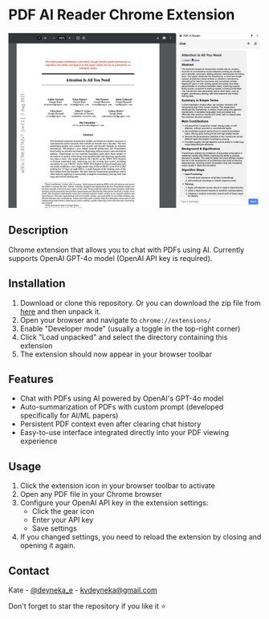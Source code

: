 # PDF AI Reader Chrome Extension

<p align="center">
  <img src="icons/pdf_extension.jpg" alt="PDF AI Reader Logo">
</p>

## Description
Chrome extension that allows you to chat with PDFs using AI. Currently supports OpenAI GPT-4o model (OpenAI API key is required).

## Installation

1. Download or clone this repository. Or you can download the zip file from [here](https://drive.google.com/file/d/1kgajVss5kmyvFrumF_9S8YJhYNdTPN5B/view?usp=sharing) and then unpack it.
2. Open your browser and navigate to `chrome://extensions/`
3. Enable "Developer mode" (usually a toggle in the top-right corner)
4. Click "Load unpacked" and select the directory containing this extension
5. The extension should now appear in your browser toolbar

## Features
- Chat with PDFs using AI powered by OpenAI's GPT-4o model
- Auto-summarization of PDFs with custom prompt (developed specifically for AI/ML papers)
- Persistent PDF context even after clearing chat history
- Easy-to-use interface integrated directly into your PDF viewing experience

## Usage
1. Click the extension icon in your browser toolbar to activate
2. Open any PDF file in your Chrome browser
3. Configure your OpenAI API key in the extension settings:
   - Click the gear icon
   - Enter your API key
   - Save settings
4. If you changed settings, you need to reload the extension by closing and opening it again.

## Contact
Kate - [@deyneka_e](https:/x.com/deyneka_e) - kvdeyneka@gmail.com

Don't forget to star the repository if you like it ⭐